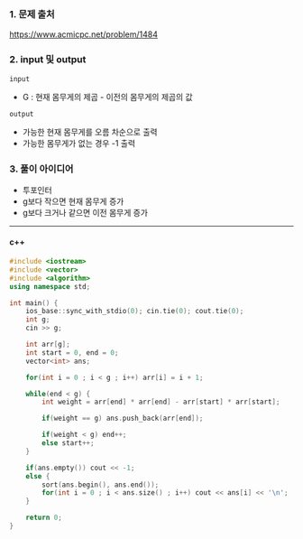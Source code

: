 

### 1. 문제 출처
   https://www.acmicpc.net/problem/1484

### 2. input 및 output

`input`
 - G : 현재 몸무게의 제곱 - 이전의 몸무게의 제곱의 값

`output`
 - 가능한 현재 몸무게를 오름 차순으로 출력
 - 가능한 몸무게가 없는 경우 -1 출력

### 3. 풀이 아이디어

- 투포인터
- g보다 작으면 현재 몸무게 증가
- g보다 크거나 같으면 이전 몸무게 증가

---

#### c++

```c++
#include <iostream>
#include <vector>
#include <algorithm>
using namespace std;

int main() {
    ios_base::sync_with_stdio(0); cin.tie(0); cout.tie(0);
    int g;
    cin >> g;

    int arr[g];
    int start = 0, end = 0;
    vector<int> ans;

    for(int i = 0 ; i < g ; i++) arr[i] = i + 1;

    while(end < g) {
        int weight = arr[end] * arr[end] - arr[start] * arr[start];

        if(weight == g) ans.push_back(arr[end]);

        if(weight < g) end++;
        else start++;
    }

    if(ans.empty()) cout << -1;
    else {
        sort(ans.begin(), ans.end());
        for(int i = 0 ; i < ans.size() ; i++) cout << ans[i] << '\n';
    }

    return 0;
}

```